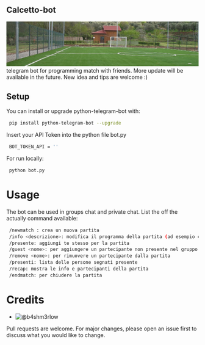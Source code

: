 ## Calcetto-bot
![alt text](https://github.com/b4shm3rlow/calcetto-bot/blob/main/source/calcetto.jpg?raw=true)
telegram bot for programming match with friends. More update will be available in the future. New idea and tips are welcome :)

## Setup
You can install or upgrade python-telegram-bot with:
```bash
 pip install python-telegram-bot --upgrade
```
Insert your API Token into the python file bot.py
```bash
 BOT_TOKEN_API = ''
```
For run locally:
```bash
 python bot.py
```
# Usage
The bot can be used in groups chat and private chat.
List the off the actually command available:
```bash
 /newmatch : crea un nuova partita
 /info <descrizione>: modifica il programma della partita (ad esempio con luogo orario ecc.)
 /presente: aggiungi te stesso per la partita
 /guest <nome>: per aggiungere un partecipante non presente nel gruppo telegram
 /remove <nome>: per rimuovere un partecipante dalla partita
 /presenti: lista delle persone segnati presente
 /recap: mostra le info e partecipanti della partita
 /endmatch: per chiudere la partita
```
# Credits

- ![@b4shm3rlow](https://github.com/b4shm3rlow)

Pull requests are welcome. For major changes, please open an issue first to discuss what you would like to change.
